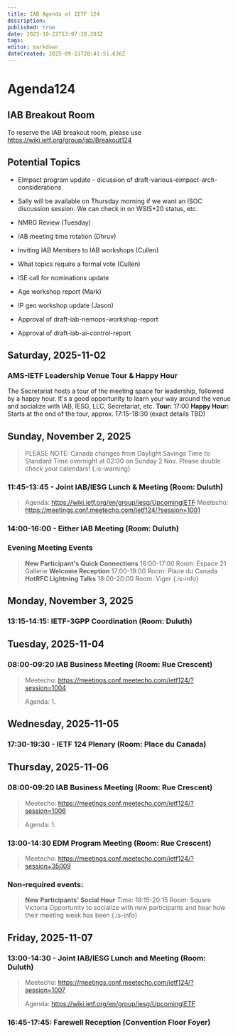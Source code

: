```yaml
---
title: IAB Agenda at IETF 124
description: 
published: true
date: 2025-10-22T13:07:20.203Z
tags: 
editor: markdown
dateCreated: 2025-09-11T20:41:51.636Z
---
```


# Agenda124

## IAB Breakout Room

To reserve the IAB breakout room, please use https://wiki.ietf.org/group/iab/Breakout124
 

## Potential Topics

* EImpact program update - dicussion of draft-various-eimpact-arch-considerations

* Sally will be available on Thursday morning if we want an ISOC discussion session. We can check in on WSIS+20 status, etc.

* NMRG Review (Tuesday)

* IAB meeting time rotation (Dhruv)

* Inviting IAB Members to IAB workshops (Cullen)

* What topics require a formal vote (Cullen)

* ISE call for nominations update

* Age workshop report (Mark)

* IP geo workshop update (Jason)

* Approval of draft-iab-nemops-workshop-report 

* Approval of draft-iab-ai-control-report

## Saturday, 2025-11-02

### AMS-IETF Leadership Venue Tour & Happy Hour
The Secretariat hosts a tour of the meeting space for leadership, followed by a happy hour. It's a good opportunity to learn your way around the venue and socialize with IAB, IESG, LLC, Secretariat, etc.
**Tour:** 17:00
**Happy Hour:** Starts at the end of the tour, approx. 17:15-18:30 (exact details TBD)


## Sunday, November 2, 2025

> PLEASE NOTE: Canada changes from Daylight Savings Time to Standard Time overnight at 02:00 on Sunday 2 Nov. Please double check your calendars!
{.is-warning}


### 11:45-13:45 - Joint IAB/IESG Lunch & Meeting (Room: Duluth)

> Agenda: https://wiki.ietf.org/en/group/iesg/UpcomingIETF
> Meetecho: https://meetings.conf.meetecho.com/ietf124/?session=1001

### 14:00-16:00 - Either IAB Meeting (Room: Duluth)

### Evening Meeting Events

> **New Participant's Quick Connections** 16:00-17:00
>   Room: Espace 21 Gallerie
> **Welcome Reception** 17:00-19:00
>   Room: Place du Canada
> **HotRFC Lightning Talks** 18:00-20:00
>   Room: Viger
{.is-info}




## Monday, November 3, 2025

### 13:15-14:15: IETF-3GPP Coordination (Room: Duluth)
 
## Tuesday, 2025-11-04

### 08:00-09:20 IAB Business Meeting (Room: Rue Crescent)

> Meetecho: https://meetings.conf.meetecho.com/ietf124/?session=1004
> 
> Agenda:
> 1. 

  
## Wednesday, 2025-11-05



### 17:30-19:30 - IETF 124 Plenary (Room: Place du Canada)


## Thursday, 2025-11-06

### 08:00-09:20 IAB Business Meeting (Room: Rue Crescent)

> Meetecho: https://meetings.conf.meetecho.com/ietf124/?session=1006
> 
> Agenda:
> 1. 

### 13:00-14:30 EDM Program Meeting (Room: Rue Crescent)

> Meetecho: https://meetings.conf.meetecho.com/ietf124/?session=35009
> 


### Non-required events:

> **New Participants' Social Hour** Time: 19:15-20:15
> Room: Square Victoria
> Opportunity to socialize with new participants and hear how their meeting week has been
{.is-info}


## Friday, 2025-11-07 

### 13:00-14:30 - Joint IAB/IESG Lunch and Meeting (Room: Duluth)

> Meetecho: https://meetings.conf.meetecho.com/ietf124/?session=1007
> 
> Agenda: https://wiki.ietf.org/en/group/iesg/UpcomingIETF


### 16:45-17:45: Farewell Reception (Convention Floor Foyer)




